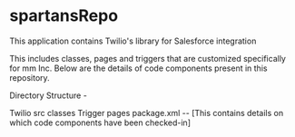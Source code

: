 spartansRepo
============

This application contains Twilio's library for Salesforce integration

This includes classes, pages and triggers that are customized specifically for mm Inc.
Below are the details of code components present in this repository. 

Directory Structure -

Twilio src
	classes
	Trigger
	pages
	package.xml -- [This contains details on which code components have been checked-in]



